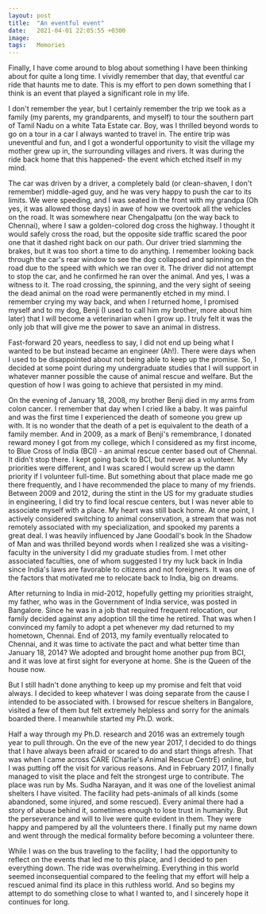 ```yaml
---
layout: post
title:  "An eventful event"
date:   2021-04-01 22:05:55 +0300
image:  
tags:   Memories
---
```

Finally, I have come around to blog about something I have been thinking about for quite a long time. I vividly remember that day, that eventful car ride that haunts me to date. This is my effort to pen down something that I think is an event that played a significant role in my life.

I don't remember the year, but I certainly remember the trip we took as a family (my parents, my grandparents, and myself) to tour the southern part of Tamil Nadu on a white Tata Estate car. Boy, was I thrilled beyond words to go on a tour in a car I always wanted to travel in. The entire trip was uneventful and fun, and I got a wonderful opportunity to visit the village my mother grew up in, the surrounding villages and rivers. It was during the ride back home that this happened- the event which etched itself in my mind.

The car was driven by a driver, a completely bald (or clean-shaven, I don't remember) middle-aged guy, and he was very happy to push the car to its limits. We were speeding, and I was seated in the front with my grandpa (Oh yes, it was allowed those days) in awe of how we overtook all the vehicles on the road. It was somewhere near Chengalpattu (on the way back to Chennai), where I saw a golden-colored dog cross the highway. I thought it would safely cross the road, but the opposite side traffic scared the poor one that it dashed right back on our path. Our driver tried slamming the brakes, but it was too short a time to do anything. I remember looking back through the car's rear window to see the dog collapsed and spinning on the road due to the speed with which we ran over it. The driver did not attempt to stop the car, and he confirmed he ran over the animal. And yes, I was a witness to it. The road crossing, the spinning, and the very sight of seeing the dead animal on the road were permanently etched in my mind. I remember crying my way back, and when I returned home, I promised myself and to my dog, Benji (I used to call him my brother, more about him later) that I will become a veterinarian when I grow up. I truly felt it was the only job that will give me the power to save an animal in distress.

Fast-forward 20 years, needless to say, I did not end up being what I wanted to be but instead became an engineer (Ah!). There were days when I used to be disappointed about not being able to keep up the promise. So, I decided at some point during my undergraduate studies that I will support in whatever manner possible the cause of animal rescue and welfare. But the question of how I was going to achieve that persisted in my mind.

On the evening of January 18, 2008, my brother Benji died in my arms from colon cancer. I remember that day when I cried like a baby. It was painful and was the first time I experienced the death of someone you grew up with. It is no wonder that the death of a pet is equivalent to the death of a family member. And in 2009, as a mark of Benji's remembrance, I donated reward money I got from my college, which I considered as my first income, to Blue Cross of India (BCI) - an animal rescue center based out of Chennai. It didn't stop there. I kept going back to BCI, but never as a volunteer. My priorities were different, and I was scared I would screw up the damn priority if I volunteer full-time. But something about that place made me go there frequently, and I have recommended the place to many of my friends. Between 2009 and 2012, during the stint in the US for my graduate studies in engineering, I did try to find local rescue centers, but I was never able to associate myself with a place. My heart was still back home. At one point, I actively considered switching to animal conservation, a stream that was not remotely associated with my specialization, and spooked my parents a great deal. I was heavily influenced by Jane Goodall's book In the Shadow of Man and was thrilled beyond words when I realized she was a visiting- faculty in the university I did my graduate studies from. I met other associated faculties, one of whom suggested I try my luck back in India since India's laws are favorable to citizens and not foreigners. It was one of the factors that motivated me to relocate back to India, big on dreams.

After returning to India in mid-2012, hopefully getting my priorities straight, my father, who was in the Government of India service, was posted in Bangalore. Since he was in a job that required frequent relocation, our family decided against any adoption till the time he retired. That was when I convinced my family to adopt a pet whenever my dad returned to my hometown, Chennai. End of 2013, my family eventually relocated to Chennai, and it was time to activate the pact and what better time than January 18, 2014? We adopted and brought home another pup from BCI, and it was love at first sight for everyone at home. She is the Queen of the house now.

But I still hadn't done anything to keep up my promise and felt that void always. I decided to keep whatever I was doing separate from the cause I intended to be associated with. I browsed for rescue shelters in Bangalore, visited a few of them but felt extremely helpless and sorry for the animals boarded there. I meanwhile started my Ph.D. work.

Half a way through my Ph.D. research and 2016 was an extremely tough year to pull through. On the eve of the new year 2017, I decided to do things that I have always been afraid or scared to do and start things afresh. That was when I came across CARE (Charlie's Animal Rescue CentrE) online, but I was putting off the visit for various reasons. And in February 2017, I finally managed to visit the place and felt the strongest urge to contribute. The place was run by Ms. Sudha Narayan, and it was one of the loveliest animal shelters I have visited. The facility had pets-animals of all kinds (some abandoned, some injured, and some rescued). Every animal there had a story of abuse behind it, sometimes enough to lose trust in humanity. But the perseverance and will to live were quite evident in them. They were happy and pampered by all the volunteers there. I finally put my name down and went through the medical formality before becoming a volunteer there.

While I was on the bus traveling to the facility, I had the opportunity to reflect on the events that led me to this place, and I decided to pen everything down. The ride was overwhelming. Everything in this world seemed inconsequential compared to the feeling that my effort will help a rescued animal find its place in this ruthless world. And so begins my attempt to do something close to what I wanted to, and I sincerely hope it continues for long.

 
